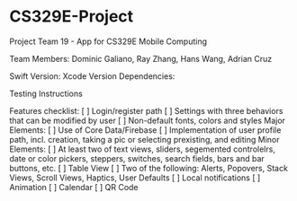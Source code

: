 # CS329E-Project
Project Team 19 - App for CS329E Mobile Computing

Team Members: Dominic Galiano, Ray Zhang, Hans Wang, Adrian Cruz

Swift Version:
Xcode Version
Dependencies:

Testing Instructions

Features checklist:
[ ] Login/register path
[ ] Settings with three behaviors that can be modified by user
[ ] Non-default fonts, colors and styles
Major Elements:
[ ] Use of Core Data/Firebase
[ ] Implementation of user profile path, incl. creation, taking a pic or selecting prexisting, and editing
Minor Elements:
[ ] At least two of text views, sliders, segemented controlelrs, date or color pickers, steppers, switches, search fields, bars and bar buttons, etc.
[ ] Table View
[ ] Two of the following: Alerts, Popovers, Stack Views, Scroll Views, Haptics, User Defaults
[ ] Local notifications
[ ] Animation
[ ] Calendar
[ ] QR Code
